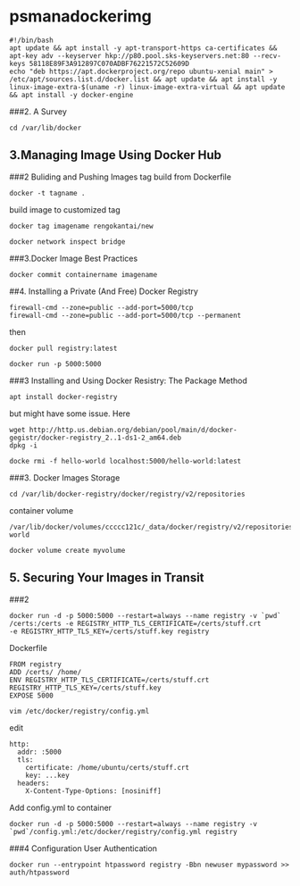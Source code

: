 # psmanadockerimg
```
#!/bin/bash
apt update && apt install -y apt-transport-https ca-certificates && apt-key adv --keyserver hkp://p80.pool.sks-keyservers.net:80 --recv-keys 58118E89F3A912897C070ADBF76221572C52609D
echo "deb https://apt.dockerproject.org/repo ubuntu-xenial main" > /etc/apt/sources.list.d/docker.list && apt update && apt install -y linux-image-extra-$(uname -r) linux-image-extra-virtual && apt update && apt install -y docker-engine
```


###2. A Survey
```
cd /var/lib/docker
```

## 3.Managing Image Using Docker Hub
###2 Buliding and Pushing Images
tag build from Dockerfile
```
docker -t tagname .
```
build image to customized tag
```
docker tag imagename rengokantai/new
```
```
docker network inspect bridge
```


###3.Docker Image Best Practices
```
docker commit containername imagename
```

##4. Installing a Private (And Free) Docker Registry
```
firewall-cmd --zone=public --add-port=5000/tcp
firewall-cmd --zone=public --add-port=5000/tcp --permanent
```

then
```
docker pull registry:latest
```


```
docker run -p 5000:5000
```
###3 Installing and Using Docker Resistry: The Package Method
```
apt install docker-registry
```
but might have some issue. Here
```
wget http://http.us.debian.org/debian/pool/main/d/docker-gegistr/docker-registry_2..1-ds1-2_am64.deb
dpkg -i
```

```
docke rmi -f hello-world localhost:5000/hello-world:latest
```

###3. Docker Images Storage
```
cd /var/lib/docker-registry/docker/registry/v2/repositories
```

container volume
```
/var/lib/docker/volumes/ccccc121c/_data/docker/registry/v2/repositories/hello-world
```

```
docker volume create myvolume
```
## 5. Securing Your Images in Transit
###2 
```
docker run -d -p 5000:5000 --restart=always --name registry -v `pwd` /certs:/certs -e REGISTRY_HTTP_TLS_CERTIFICATE=/certs/stuff.crt
-e REGISTRY_HTTP_TLS_KEY=/certs/stuff.key registry
```
Dockerfile
```
FROM registry
ADD /certs/ /home/
ENV REGISTRY_HTTP_TLS_CERTIFICATE=/certs/stuff.crt REGISTRY_HTTP_TLS_KEY=/certs/stuff.key
EXPOSE 5000
```

```
vim /etc/docker/registry/config.yml
```
edit
```
http:
  addr: :5000
  tls:
    certificate: /home/ubuntu/certs/stuff.crt
    key: ...key
  headers:
    X-Content-Type-Options: [nosiniff]
```

Add config.yml to container
```
docker run -d -p 5000:5000 --restart=always --name registry -v `pwd`/config.yml:/etc/docker/registry/config.yml registry
```


###4 Configuration User Authentication
```
docker run --entrypoint htpassword registry -Bbn newuser mypassword >> auth/htpassword
```
